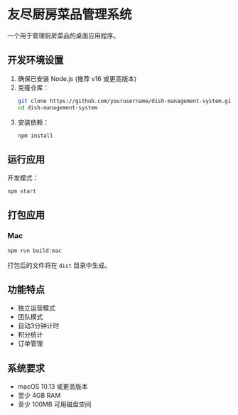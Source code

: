 # 友尽厨房菜品管理系统

一个用于管理厨房菜品的桌面应用程序。

## 开发环境设置

1. 确保已安装 Node.js (推荐 v16 或更高版本)
2. 克隆仓库：
   ```bash
   git clone https://github.com/yourusername/dish-management-system.git
   cd dish-management-system
   ```
3. 安装依赖：
   ```bash
   npm install
   ```

## 运行应用

开发模式：
```bash
npm start
```

## 打包应用

### Mac
```bash
npm run build:mac
```

打包后的文件将在 `dist` 目录中生成。

## 功能特点

- 独立运营模式
- 团队模式
- 自动3分钟计时
- 积分统计
- 订单管理

## 系统要求

- macOS 10.13 或更高版本
- 至少 4GB RAM
- 至少 100MB 可用磁盘空间 